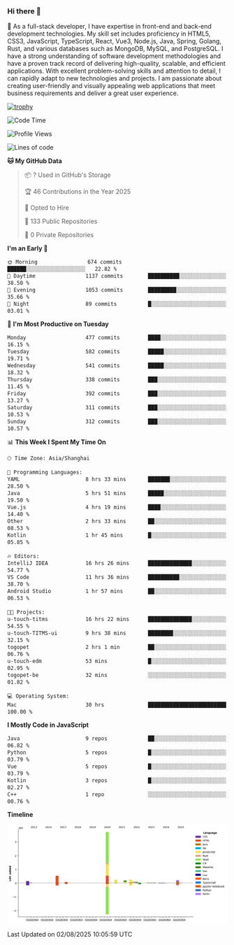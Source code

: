 ### Hi there 👋

🌱 As a full-stack developer, I have expertise in front-end and back-end development technologies. My skill set includes proficiency in HTML5, CSS3, JavaScript, TypeScript, React, Vue3, Node.js, Java, Spring, Golang, Rust, and various databases such as MongoDB, MySQL, and PostgreSQL. I have a strong understanding of software development methodologies and have a proven track record of delivering high-quality, scalable, and efficient applications. With excellent problem-solving skills and attention to detail, I can rapidly adapt to new technologies and projects. I am passionate about creating user-friendly and visually appealing web applications that meet business requirements and deliver a great user experience.

[![trophy](https://github-profile-trophy.vercel.app/?username=elton&rank=SECRET,SSS,SS,S,AAA,AA,A&theme=onedark&no-frame=true&margin-w=10)](https://github.com/ryo-ma/github-profile-trophy)

<!--START_SECTION:waka-->
![Code Time](http://img.shields.io/badge/Code%20Time-1%2C831%20hrs%2018%20mins-blue)

![Profile Views](http://img.shields.io/badge/Profile%20Views-0-blue)

![Lines of code](https://img.shields.io/badge/From%20Hello%20World%20I%27ve%20Written-5.8%20million%20lines%20of%20code-blue)

**🐱 My GitHub Data** 

> 📦 ? Used in GitHub's Storage 
 > 
> 🏆 46 Contributions in the Year 2025
 > 
> 💼 Opted to Hire
 > 
> 📜 133 Public Repositories 
 > 
> 🔑 0 Private Repositories 
 > 
**I'm an Early 🐤** 

```text
🌞 Morning                674 commits         ██████░░░░░░░░░░░░░░░░░░░   22.82 % 
🌆 Daytime                1137 commits        ██████████░░░░░░░░░░░░░░░   38.50 % 
🌃 Evening                1053 commits        █████████░░░░░░░░░░░░░░░░   35.66 % 
🌙 Night                  89 commits          █░░░░░░░░░░░░░░░░░░░░░░░░   03.01 % 
```
📅 **I'm Most Productive on Tuesday** 

```text
Monday                   477 commits         ████░░░░░░░░░░░░░░░░░░░░░   16.15 % 
Tuesday                  582 commits         █████░░░░░░░░░░░░░░░░░░░░   19.71 % 
Wednesday                541 commits         █████░░░░░░░░░░░░░░░░░░░░   18.32 % 
Thursday                 338 commits         ███░░░░░░░░░░░░░░░░░░░░░░   11.45 % 
Friday                   392 commits         ███░░░░░░░░░░░░░░░░░░░░░░   13.27 % 
Saturday                 311 commits         ███░░░░░░░░░░░░░░░░░░░░░░   10.53 % 
Sunday                   312 commits         ███░░░░░░░░░░░░░░░░░░░░░░   10.57 % 
```


📊 **This Week I Spent My Time On** 

```text
🕑︎ Time Zone: Asia/Shanghai

💬 Programming Languages: 
YAML                     8 hrs 33 mins       ███████░░░░░░░░░░░░░░░░░░   28.50 % 
Java                     5 hrs 51 mins       █████░░░░░░░░░░░░░░░░░░░░   19.50 % 
Vue.js                   4 hrs 19 mins       ████░░░░░░░░░░░░░░░░░░░░░   14.40 % 
Other                    2 hrs 33 mins       ██░░░░░░░░░░░░░░░░░░░░░░░   08.53 % 
Kotlin                   1 hr 45 mins        █░░░░░░░░░░░░░░░░░░░░░░░░   05.85 % 

🔥 Editors: 
IntelliJ IDEA            16 hrs 26 mins      ██████████████░░░░░░░░░░░   54.77 % 
VS Code                  11 hrs 36 mins      ██████████░░░░░░░░░░░░░░░   38.70 % 
Android Studio           1 hr 57 mins        ██░░░░░░░░░░░░░░░░░░░░░░░   06.53 % 

🐱‍💻 Projects: 
u-touch-titms            16 hrs 22 mins      ██████████████░░░░░░░░░░░   54.55 % 
u-touch-TITMS-ui         9 hrs 38 mins       ████████░░░░░░░░░░░░░░░░░   32.15 % 
togopet                  2 hrs 1 min         ██░░░░░░░░░░░░░░░░░░░░░░░   06.76 % 
u-touch-edm              53 mins             █░░░░░░░░░░░░░░░░░░░░░░░░   02.95 % 
togopet-be               32 mins             ░░░░░░░░░░░░░░░░░░░░░░░░░   01.82 % 

💻 Operating System: 
Mac                      30 hrs              █████████████████████████   100.00 % 
```

**I Mostly Code in JavaScript** 

```text
Java                     9 repos             ██░░░░░░░░░░░░░░░░░░░░░░░   06.82 % 
Python                   5 repos             █░░░░░░░░░░░░░░░░░░░░░░░░   03.79 % 
Vue                      5 repos             █░░░░░░░░░░░░░░░░░░░░░░░░   03.79 % 
Kotlin                   3 repos             █░░░░░░░░░░░░░░░░░░░░░░░░   02.27 % 
C++                      1 repo              ░░░░░░░░░░░░░░░░░░░░░░░░░   00.76 % 
```



**Timeline**

![Lines of Code chart](https://raw.githubusercontent.com/elton/elton/main/assets/bar_graph.png)


 Last Updated on 02/08/2025 10:05:59 UTC
<!--END_SECTION:waka-->

<!--
**elton/elton** is a ✨ _special_ ✨ repository because its `README.md` (this file) appears on your GitHub profile.

Here are some ideas to get you started:

- 🔭 I’m currently working on ...
- 🌱 I’m currently learning ...
- 👯 I’m looking to collaborate on ...
- 🤔 I’m looking for help with ...
- 💬 Ask me about ...
- 📫 How to reach me: ...
- 😄 Pronouns: ...
- ⚡ Fun fact: ...
-->
